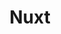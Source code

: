 ---
title: "Nuxt"
icon: images/icons/nuxt.svg
official_url: https://nuxtjs.org/
vitalstats_url: https://www.staticgen.com/nuxt
taxonomy: ssg
---